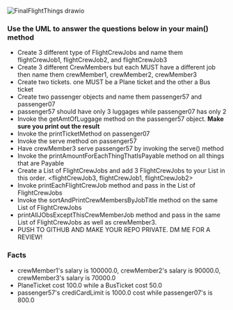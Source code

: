 ![FinalFlightThings drawio](https://user-images.githubusercontent.com/10773482/193842304-c8d3cf36-b854-4b2f-bf22-0851cb1bec84.png)

### Use the UML to answer the questions below in your main() method

-  Create 3 different type of FlightCrewJobs and name them flightCrewJob1, flightCrewJob2, and flightCrewJob3
-  Create 3 different CrewMembers but each MUST have a different job then name them crewMember1, crewMember2, crewMember3
-  Create two  tickets. one MUST be a Plane ticket and the other a Bus ticket
-  Create two passenger objects and name them passenger57 and passenger07
-  passenger57 should have only 3 luggages while passenger07 has only 2
-  Invoke the getAmtOfLuggage method on the passenger57 object. **Make sure you print out the result**
-  Invoke the printTicketMethod on passenger07
-  Invoke the serve method on passenger57
-  Have crewMember3 serve passenger57 by invoking the serve() method
-  Invoke the printAmountForEachThingThatIsPayable method on all things that are Payable
-  Create a List of FlightCrewJobs and add 3 FlightCrewJobs to your List in this order. <flightCrewJob3, flightCrewJob1, flightCrewJob2>
-  Invoke  printEachFlightCrewJob method and pass in the List of FlightCrewJobs
-  Invoke the sortAndPrintCrewMembersByJobTitle method on the same List of FlightCrewJobs
-  printAllJObsExceptThisCrewMemberJob method and pass in the same List of FlightCrewJobs as well as crewMember3.
-  PUSH TO GITHUB AND MAKE YOUR REPO PRIVATE. DM ME FOR A REVIEW!


### Facts
- crewMember1's salary is 100000.0, crewMember2's salary is 90000.0, crewMember3's salary is 70000.0
- PlaneTicket cost 100.0 while a BusTicket cost 50.0
- passenger57's crediCardLimit is 1000.0 cost while passenger07's is 800.0


